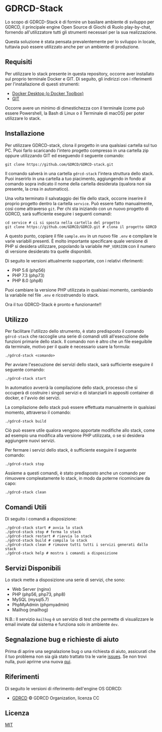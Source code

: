 # GDRCD-Stack

Lo scopo di GDRCD-Stack è di fornire un basilare ambiente di sviluppo per GDRCD, il principale engine Open Source di Giochi di Ruolo play-by-chat,
fornendo all'utilizzatore tutti gli strumenti necessari per la sua realizzazione.

Questa soluzione è stata pensata prevalentemente per lo sviluppo in locale, tuttavia può essere utilizzato anche per un ambiente di produzione.

## Requisiti

Per utilizzare lo stack presente in questa repository, occorre aver installato sul proprio terminale Docker e GIT.
Di seguito, gli indirizzi con i riferimenti per l'installazione di questi strumenti:

- [Docker Desktop (o Docker Toolbox)](https://www.docker.com/products/docker-desktop)
- [GIT](https://git-scm.com/downloads)

Occorre avere un minimo di dimestichezza con il terminale (come può essere Powershell, la Bash di Linux o il Terminale di macOS) per poter utilizzare lo stack.

## Installazione

Per utilizzare GDRCD-stack, clona il progetto in una qualsiasi cartella sul tuo PC. Puoi farlo scaricando l'intero progetto compresso in una cartella zip oppure utilizzando GIT ed eseguendo il seguente comando:

```shell
git clone https://github.com/GDRCD/GDRCD-stack.git
```

Il comando salverà in una cartella `gdrcd-stack` l'intera struttura dello stack. Puoi inserirlo in una cartella a tuo piacimento, aggiungendo in fondo al comando sopra indicato il nome della cartella desiderata (qualora non sia presente, la crea in automatico).

Una volta terminato il salvataggio dei file dello stack, occorre inserire il proprio progetto dentro la cartella `service`. Può essere fatto manualmente, così come attraverso `git`.
Per chi sta iniziando con un nuovo progetto di GDRCD, sarà sufficiente eseguire i seguenti comandi: 

```shell
cd service # ci si sposta nella cartella del progetto
git clone https://github.com/GDRCD/GDRCD.git # clona il progetto GDRCD
```

A questo punto, copiare il file `sample.env` in un nuovo file `.env` e compilare le varie variabili presenti.
È molto importante specificare quale versione di PHP si desidera utilizzare, popolando la variabile `PHP_VERSION` con il numero di versione desiderato tra quelle disponibili.

Di seguito le versioni attualmente supportate, con i relativi riferimenti: 
- PHP 5.6 (php56)
- PHP 7.3 (php73)
- PHP 8.0 (php8)

Puoi cambiare la versione PHP utilizzata in qualsiasi momento, cambiando la variabile nel file `.env`  e ricostruendo lo stack.

Ora il tuo GDRCD-Stack è pronto e funzionante!!

## Utilizzo

Per facilitare l'utilizzo dello strumento, è stato predisposto il comando `gdrcd-stack` che raccoglie una serie di comandi utili all'esecuzione delle funzioni primarie dello stack.
Il comando non è altro che un file eseguibile da terminale, motivo per il quale è necessario usare la formula: 

```shell
./gdrcd-stack <comando>
```

Per avviare l'esecuzione dei servizi dello stack, sarà sufficiente eseguire il seguente comando:

```shell
./gdrcd-stack start
```

In automatico avverrà la compilazione dello stack, processo che si occuperà di costruire i singoli servizi e di istanziarli in appositi container di docker, e l'avvio dei servizi.

La compilazione dello stack può essere effettuata manualmente in qualsiasi momento, attraverso il comando:

```shell
./gdrcd-stack build
```

Ciò può essere utile qualora vengono apportate modifiche allo stack, come ad esempio una modifica alla versione PHP utilizzata, o se si desidera aggiungere nuovi servizi.

Per fermare i servizi dello stack, è sufficiente eseguire il seguente comando:

```shell
./gdrcd-stack stop
```

Assieme a questi comandi, è stato predisposto anche un comando per rimuovere compleatamente lo stack, in modo da poterne ricominciare da capo:

```shell
./gdrcd-stack clean
```

## Comandi Utili 

Di seguito i comandi a disposizione:

```shell
./gdrcd-stack start # avvia lo stack
./gdrcd-stack stop # ferma lo stack
./gdrcd-stack restart # riavvia lo stack
./gdrcd-stack build # compila lo stack
./gdrcd-stack clean # rimuove tutti tutti i servizi generati dallo stack
./gdrcd-stack help # mostra i comandi a disposizione
```

## Servizi Disponibili

Lo stack mette a disposizione una serie di servizi, che sono:
- Web Server (nginx)
- PHP (php56, php73, php8)
- MySQL (mysql5.7)
- PhpMyAdmin (phpmyadmin)
- Mailhog (mailhog)

N.B.:
Il servizio `m̀ailhog` è un servizio di test che permette di visualizzare le email inviate dal sistema e funziona solo in ambiente `dev`.

## Segnalazione bug e richieste di aiuto

Prima di aprire una segnalazione bug o una richiesta di aiuto, assicurati che il tuo problema non sia già stato trattato 
tra le varie [issues](https://github.com/GDRCD/GDRCD-stack/issues). Se non trovi nulla, puoi aprirne una nuova
[qui](https://github.com/GDRCD/GDRCD-stack/issues/new).

## Riferimenti

Di seguito le versioni di riferimento dell'engine OS GDRCD:

- [GDRCD](https://github.com/GDRCD/GDRCD) © GDRCD Organization, licenza CC

## Licenza
[MIT](https://choosealicense.com/licenses/mit/)

